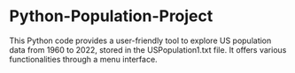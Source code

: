# Python-Population-Project
This Python code provides a user-friendly tool to explore US population data from 1960 to 2022, stored in the USPopulation1.txt file. It offers various functionalities through a menu interface.
